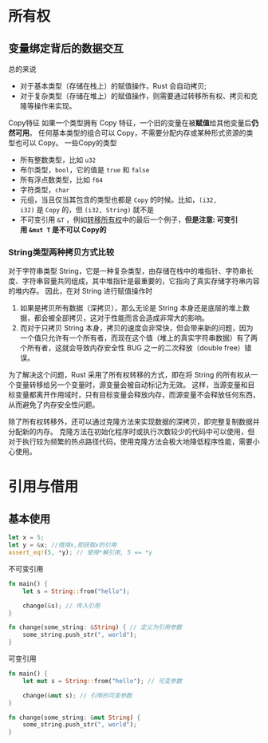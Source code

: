 # 所有权
## 变量绑定背后的数据交互
总的来说
- 对于基本类型（存储在栈上）的赋值操作，Rust 会自动拷贝;
- 对于复杂类型（存储在堆上）的赋值操作，则需要通过转移所有权、拷贝和克隆等操作来实现。

Copy特征
如果一个类型拥有 Copy 特征，一个旧的变量在被**赋值**给其他变量后**仍然可用**。
	任何基本类型的组合可以 Copy，不需要分配内存或某种形式资源的类型也可以 Copy。
一些Copy的类型
-   所有整数类型，比如 `u32`
-   布尔类型，`bool`，它的值是 `true` 和 `false`
-   所有浮点数类型，比如 `f64`
-   字符类型，`char`
-   元组，当且仅当其包含的类型也都是 `Copy` 的时候。比如，`(i32, i32)` 是 `Copy` 的，但 `(i32, String)` 就不是
-   不可变引用 `&T` ，例如[转移所有权](https://course.rs/basic/ownership/ownership.html#%E8%BD%AC%E7%A7%BB%E6%89%80%E6%9C%89%E6%9D%83)中的最后一个例子，**但是注意: 可变引用 `&mut T` 是不可以 Copy的**



### String类型两种拷贝方式比较 
对于字符串类型 String，它是一种复杂类型，由存储在栈中的堆指针、字符串长度、字符串容量共同组成，其中堆指针是最重要的，它指向了真实存储字符串内容的堆内存。
因此，在对 String 进行赋值操作时
1. 如果是拷贝所有数据（深拷贝），那么无论是 String 本身还是底层的堆上数据，都会被全部拷贝，这对于性能而言会造成非常大的影响。
2. 而对于只拷贝 String 本身，拷贝的速度会非常快，但会带来新的问题，因为一个值只允许有一个所有者，而现在这个值（堆上的真实字符串数据）有了两个所有者，这就会导致内存安全性 BUG 之一的二次释放（double free）错误。

为了解决这个问题，Rust 采用了所有权转移的方式，即在将 String 的所有权从一个变量转移给另一个变量时，源变量会被自动标记为无效。
这样，当源变量和目标变量都离开作用域时，只有目标变量会释放内存，而源变量不会释放任何东西，从而避免了内存安全性问题。

除了所有权转移外，还可以通过克隆方法来实现数据的深拷贝，即完整复制数据并分配新的内存。
克隆方法在初始化程序时或执行次数较少的代码中可以使用，但对于执行较为频繁的热点路径代码，使用克隆方法会极大地降低程序性能，需要小心使用。


# 引用与借用
## 基本使用
```rust
let x = 5;
let y = &x; //借用x,即获取x的引用
assert_eq!(5, *y); // 使用*解引用, 5 == *y
```

不可变引用
```rust
fn main() {
    let s = String::from("hello");

    change(&s); // 传入引用
}

fn change(some_string: &String) { // 定义为引用参数
    some_string.push_str(", world");
}
```

可变引用
```rust
fn main() {
    let mut s = String::from("hello"); // 可变参数

    change(&mut s); // 引用的可变参数
}

fn change(some_string: &mut String) {
    some_string.push_str(", world");
}
```